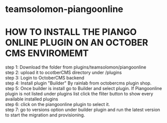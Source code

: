 # teamsolomon-piangoonline

# HOW TO INSTALL THE PIANGO ONLINE PLUGIN ON AN OCTOBER CMS ENVIROMEMT

step 1: Download the folder from plugins/teamsolomon/piangoonline<br/>
step 2: upload it to ocotberCMS directory under /plugins<br/>
step 3: Login to OctoberCMS backend<br/>
step 4: Install plugin "Builder" By rainlab from octobercms plugin shop.<br/>
step 5: Once builder is install go to Builder and select plugin. If Piangoonline plugin is not listed under plugins list click the fliter button to show every available installed
plugins<br/>
step 6: click on the piangoonline plugin to select it.<br/>
step 7: go to versions option under builder plugin and run the latest version to start the migration and provisioning.
